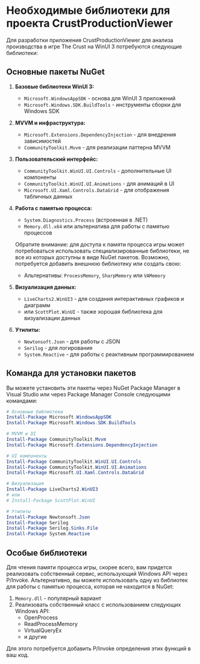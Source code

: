 # Необходимые библиотеки для проекта CrustProductionViewer

Для разработки приложения CrustProductionViewer для анализа производства в игре The Crust на WinUI 3 потребуются следующие библиотеки:

## Основные пакеты NuGet

1. **Базовые библиотеки WinUI 3:**
   - `Microsoft.WindowsAppSDK` - основа для WinUI 3 приложений
   - `Microsoft.Windows.SDK.BuildTools` - инструменты сборки для Windows SDK

2. **MVVM и инфраструктура:**
   - `Microsoft.Extensions.DependencyInjection` - для внедрения зависимостей
   - `CommunityToolkit.Mvvm` - для реализации паттерна MVVM

3. **Пользовательский интерфейс:**
   - `CommunityToolkit.WinUI.UI.Controls` - дополнительные UI компоненты
   - `CommunityToolkit.WinUI.UI.Animations` - для анимаций в UI
   - `Microsoft.UI.Xaml.Controls.DataGrid` - для отображения табличных данных

4. **Работа с памятью процесса:**
   - `System.Diagnostics.Process` (встроенная в .NET)
   - `Memory.dll.x64` или альтернатива для работы с памятью процессов
   
   Обратите внимание: для доступа к памяти процесса игры может потребоваться использовать специализированные библиотеки, не все из которых доступны в виде NuGet пакетов. Возможно, потребуется добавить внешнюю библиотеку или создать свою:
   - Альтернативы: `ProcessMemory`, `SharpMemory` или `VAMemory`

5. **Визуализация данных:**
   - `LiveCharts2.WinUI3` - для создания интерактивных графиков и диаграмм
   - или `ScottPlot.WinUI` - также хорошая библиотека для визуализации данных

6. **Утилиты:**
   - `Newtonsoft.Json` - для работы с JSON
   - `Serilog` - для логирования
   - `System.Reactive` - для работы с реактивным программированием

## Команда для установки пакетов

Вы можете установить эти пакеты через NuGet Package Manager в Visual Studio или через Package Manager Console следующими командами:


```powershell
# Основные библиотеки
Install-Package Microsoft.WindowsAppSDK
Install-Package Microsoft.Windows.SDK.BuildTools

# MVVM и DI
Install-Package CommunityToolkit.Mvvm
Install-Package Microsoft.Extensions.DependencyInjection

# UI компоненты
Install-Package CommunityToolkit.WinUI.UI.Controls
Install-Package CommunityToolkit.WinUI.UI.Animations
Install-Package Microsoft.UI.Xaml.Controls.DataGrid

# Визуализация
Install-Package LiveCharts2.WinUI3
# или
# Install-Package ScottPlot.WinUI

# Утилиты
Install-Package Newtonsoft.Json
Install-Package Serilog
Install-Package Serilog.Sinks.File
Install-Package System.Reactive

```

## Особые библиотеки

Для чтения памяти процесса игры, скорее всего, вам придется реализовать собственный сервис, использующий Windows API через P/Invoke. Альтернативно, вы можете использовать одну из библиотек для работы с памятью процесса, которая не находится в NuGet:

1. `Memory.dll` - популярный вариант
2. Реализовать собственный класс с использованием следующих Windows API:
   - OpenProcess
   - ReadProcessMemory
   - VirtualQueryEx
   - и другие

Для этого потребуется добавить P/Invoke определения этих функций в ваш код.
